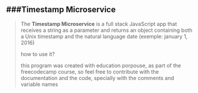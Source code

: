 ###Timestamp Microservice
----------------------------------------
>
>The **Timestamp Microservice** is a full stack JavaScript 
>app that receives a string as a parameter and returns an 
>object containing both a Unix timestamp and the natural 
>language date (exemple: january 1, 2016)
>
>how to use it?
>
>this program was created with education porpouse, as part of
>the freecodecamp course, so feel free to contribute with the
> documentation and the code, specially with the comments and
> variable names 











